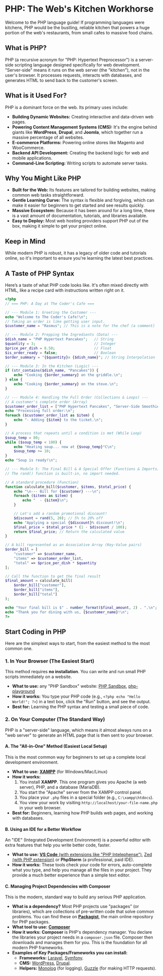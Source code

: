 # PHP: The Web's Kitchen Workhorse

Welcome to the PHP language guide! If programming languages were kitchens, PHP would be the bustling, reliable kitchen that powers a huge portion of the web's restaurants, from small cafes to massive food chains.

## What is PHP?

PHP (a recursive acronym for "PHP: Hypertext Preprocessor") is a server-side scripting language designed specifically for web development. "Server-side" means it runs on the web server (the "kitchen"), not in the user's browser. It processes requests, interacts with databases, and generates HTML to send back to the customer's screen.

## What is it Used For?

PHP is a dominant force on the web. Its primary uses include:

*   **Building Dynamic Websites:** Creating interactive and data-driven web pages.
*   **Powering Content Management Systems (CMS):** It's the engine behind giants like **WordPress**, **Drupal**, and **Joomla**, which together run a massive percentage of all websites.
*   **E-commerce Platforms:** Powering online stores like Magento and WooCommerce.
*   **Backend API Development:** Creating the backend logic for web and mobile applications.
*   **Command-Line Scripting:** Writing scripts to automate server tasks.

## Why You Might Like PHP

*   **Built for the Web:** Its features are tailored for building websites, making common web tasks straightforward.
*   **Gentle Learning Curve:** The syntax is flexible and forgiving, which can make it easier for beginners to get started and see results quickly.
*   **Massive Ecosystem:** Because it has been around for a long time, there is a vast amount of documentation, tutorials, and libraries available.
*   **Easy to Deploy:** Most web hosting providers support PHP out of the box, making it simple to get your project online.

## Keep in Mind

While modern PHP is robust, it has a legacy of older code and tutorials online, so it's important to ensure you're learning the latest best practices.

## A Taste of PHP Syntax

Here’s a taste of what PHP code looks like. It's often mixed directly with HTML, like a recipe card with instructions written right on it.

```php
<?php
// === PHP: A Day at The Coder's Cafe ===

// --- Module 1: Greeting the Customer ---
echo "Welcome to The Coder's Cafe!\n";
// Taking an order is like getting user input.
$customer_name = "Rasmus"; // This is a note for the chef (a comment)

// --- Module 2: Prepping the Ingredients (Data) ---
$dish_name = "PHP Hypertext Pancakes";   // String
$quantity = 3;                           // Integer
$price_per_dish = 8.50;                  // Float
$is_order_ready = false;                 // Boolean
$order_summary = "{$quantity}x {$dish_name}"; // String Interpolation

// --- Module 3: In the Kitchen (Logic) ---
if (str_contains($dish_name, "Pancakes")) {
    echo "Cooking {$order_summary} on the griddle.\n";
} else {
    echo "Cooking {$order_summary} on the stove.\n";
}

// --- Module 4: Handling the Full Order (Collections & Loops) ---
// A customer's complete order (Array)
$customer_order_list = ["PHP Hypertext Pancakes", "Server-Side Smoothie"];
echo "Processing full order:\n";
foreach ($customer_order_list as $item) {
    echo "- Adding {$item} to the ticket.\n";
}

// A process that repeats until a condition is met (While Loop)
$soup_temp = 80;
while ($soup_temp < 100) {
    echo "Heating soup... now at {$soup_temp}°C\n";
    $soup_temp += 10;
}
echo "Soup is ready!\n";

// --- Module 5: The Final Bill & A Special Offer (Functions & Imports) ---
// The rand() function is built-in, no import needed.

// A standard procedure (Function)
function calculate_bill($customer, $items, $total_price) {
    echo "\n--- Bill for {$customer} ---\n";
    foreach ($items as $item) {
        echo "  - {$item}\n";
    }

    // Let's add a random promotional discount!
    $discount = rand(5, 20); // 5% to 20% off
    echo "Applying a special {$discount}% discount!\n";
    $final_price = $total_price * (1 - $discount / 100);
    return $final_price; // Return the calculated value
}

// A bill represented as an Associative Array (Key-Value pairs)
$order_bill = [
    "customer" => $customer_name,
    "items" => $customer_order_list,
    "total" => $price_per_dish * $quantity
];

// Call the function to get the final result
$final_amount = calculate_bill(
    $order_bill["customer"],
    $order_bill["items"],
    $order_bill["total"]
);

echo "Your final bill is $" . number_format($final_amount, 2) . ".\n";
echo "Thank you for dining with us, {$customer_name}!\n";
?>
```

## Start Coding in PHP

Here are the simplest ways to start, from the easiest method to the most common one.

### 1. In Your Browser (The Easiest Start)

This method requires **no installation**. You can write and run small PHP scripts immediately on a website.

* **What to use:** any "PHP Sandbox" website: [PHP Sandbox](https://onlinephp.io/), [php-playground](https://php-play.dev/)
* **How it works:** You type your PHP code (e.g., `<?php echo "Hello World!"; ?>`) in a text box, click the "Run" button, and see the output.
* **Best for:** Learning the PHP syntax and testing a small piece of code.

### 2. On Your Computer (The Standard Way)

PHP is a "server-side" language, which means it almost always runs on a "web server" to generate an HTML page that is then sent to your browser.

#### A. The "All-in-One" Method (Easiest Local Setup)

This is the most common way for beginners to set up a complete local development environment.

* **What to use:** [**XAMPP**](https://www.apachefriends.org/) (for Windows/Mac/Linux)
* **How it works:**
    1.  You install **XAMPP**. This one program gives you Apache (a web server), PHP, and a database (MariaDB).
    2.  You start the "Apache" server from the XAMPP control panel.
    3.  You place your `.php` files in a special folder (e.g., `C:\xampp\htdocs`).
    4.  You view your work by visiting `http://localhost/your-file-name.php` in your web browser.
* **Best for:** Beginners, learning how PHP builds web pages, and working with databases.

#### B. Using an IDE for a Better Workflow

An "IDE" (Integrated Development Environment) is a powerful editor with extra features that help you write better code, faster.

* **What to use:** [**VS Code** (with extensions like "PHP Intelephense")](https://code.visualstudio.com/docs/languages/php), [Zed (with PHP extension)](https://zed.dev/)  or **PhpStorm** (a professional, paid IDE).
* **How it works:** These tools check your code for errors, auto-complete what you type, and help you manage all the files in your project. They provide a much better experience than a simple text editor.

#### C. Managing Project Dependencies with Composer

This is the modern, standard way to build any serious PHP application.

* **What is a dependency?** Most PHP projects use "packages" (or libraries), which are collections of pre-written code that solve common problems. You can find these on [**Packagist**](https://packagist.org/), the main online repository for PHP packages.
* **What tool to use:** [**Composer**](https://getcomposer.org/)
* **How it works:** **Composer** is PHP's dependency manager. You declare the libraries your project needs in a `composer.json` file. Composer then downloads and manages them for you. This is the foundation for all modern PHP frameworks.
* **Examples of Key Packages/Frameworks you can install:**
    *   **Frameworks:** [Laravel](https://laravel.com/), [Symfony](https://symfony.com/).
    *   **CMS:** [WordPress](https://wordpress.org/), [Drupal](https://www.drupal.org/).
    *   **Helpers:** [Monolog](https://github.com/Seldaek/monolog) (for logging), [Guzzle](https://github.com/guzzle/guzzle) (for making HTTP requests).
